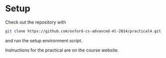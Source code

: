 # Setup

Check out the repository with

```bash
git clone https://github.com/oxford-cs-advanced-ml-2014/practical4.git
```

and run the setup environment script.

Instructions for the practical are on the course website.
